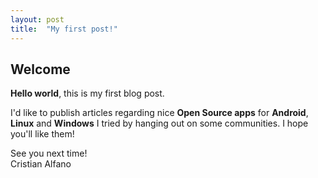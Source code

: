 ```yaml
---
layout: post
title:  "My first post!"
---
```

## Welcome

**Hello world**, this is my first blog post.

I'd like to publish articles regarding nice **Open Source apps** for **Android**, **Linux** and **Windows** I tried by hanging out on some communities. I hope you'll like them!

See you next time!<br/>
Cristian Alfano